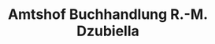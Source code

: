---
title: "Amtshof Buchhandlung R.-M. Dzubiella"
url: /ottersberg/amtshof-buchhandlung-r-m-dzubiella/
shop: Bücher
---